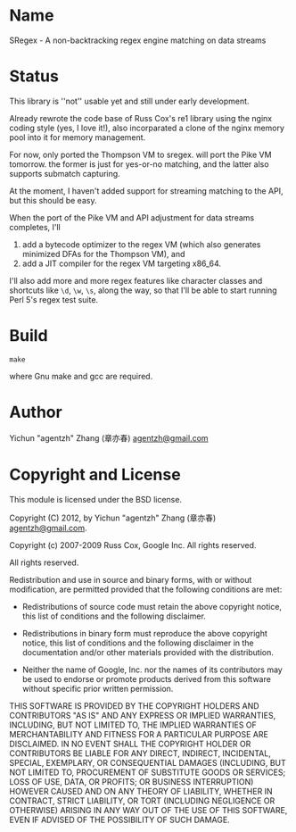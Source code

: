 Name
====

SRegex - A non-backtracking regex engine matching on data streams

Status
======

This library is ''not'' usable yet and still under early development.

Already rewrote the code base of Russ Cox's re1 library using the nginx coding style (yes, I love it!), also incorparated a clone of the nginx memory pool into it for memory management.

For now, only ported the Thompson VM to sregex. will port the Pike VM tomorrow. the former is just for yes-or-no matching, and the latter also supports submatch capturing.

At the moment, I haven't added support for streaming matching to the API, but this should be easy.

When the port of the Pike VM and API adjustment for data streams completes, I'll

1. add a bytecode optimizer to the regex VM (which also generates minimized DFAs for the Thompson VM), and
1. add a JIT compiler for the regex VM targeting x86_64.

I'll also add more and more regex features like character classes and shortcuts like `\d`, `\w`, `\s`, along the way, so that I'll be able to start running Perl 5's regex test suite.

Build
=====

    make

where Gnu make and gcc are required.

Author
======

Yichun "agentzh" Zhang (章亦春) <agentzh@gmail.com>

Copyright and License
=====================

This module is licensed under the BSD license.

Copyright (C) 2012, by Yichun "agentzh" Zhang (章亦春) <agentzh@gmail.com>.

Copyright (c) 2007-2009 Russ Cox, Google Inc. All rights reserved.

All rights reserved.

Redistribution and use in source and binary forms, with or without modification, are permitted provided that the following conditions are met:

* Redistributions of source code must retain the above copyright notice, this list of conditions and the following disclaimer.

* Redistributions in binary form must reproduce the above copyright notice, this list of conditions and the following disclaimer in the documentation and/or other materials provided with the distribution.
* Neither the name of Google, Inc. nor the names of its contributors may be used to endorse or promote products derived from
this software without specific prior written permission.

THIS SOFTWARE IS PROVIDED BY THE COPYRIGHT HOLDERS AND CONTRIBUTORS "AS IS" AND ANY EXPRESS OR IMPLIED WARRANTIES, INCLUDING, BUT NOT LIMITED TO, THE IMPLIED WARRANTIES OF MERCHANTABILITY AND FITNESS FOR A PARTICULAR PURPOSE ARE DISCLAIMED. IN NO EVENT SHALL THE COPYRIGHT HOLDER OR CONTRIBUTORS BE LIABLE FOR ANY DIRECT, INDIRECT, INCIDENTAL, SPECIAL, EXEMPLARY, OR CONSEQUENTIAL DAMAGES (INCLUDING, BUT NOT LIMITED TO, PROCUREMENT OF SUBSTITUTE GOODS OR SERVICES; LOSS OF USE, DATA, OR PROFITS; OR BUSINESS INTERRUPTION) HOWEVER CAUSED AND ON ANY THEORY OF LIABILITY, WHETHER IN CONTRACT, STRICT LIABILITY, OR TORT (INCLUDING NEGLIGENCE OR OTHERWISE) ARISING IN ANY WAY OUT OF THE USE OF THIS SOFTWARE, EVEN IF ADVISED OF THE POSSIBILITY OF SUCH DAMAGE.

